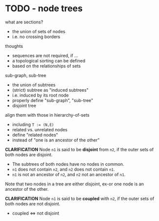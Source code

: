 
<!-- ======================================================================= -->
# TODO - node trees

what are sections?

* the union of sets of nodes
* i.e. no crossing borders

thoughts

* sequences are not required, if ...
* a topological sorting can be defined
* based on the relationships of sets

<!-- ======================================================================= -->
sub-graph, sub-tree

* the union of subtrees
* (strict) subtree as "induced subtrees"
* i.e. induced by its root node
* properly define "sub-graph", "sub-tree"
* disjoint tree

<!-- ======================================================================= -->
align them with those in hierarchy-of-sets

* including `T := (N,E)`
* related vs. unrelated nodes
* define "related nodes"
* instead of "one is an ancestor of the other"

**CLARIFICATION**
Node `n1` is said to be **disjoint** from `n2`,
if the outer sets of both nodes are disjoint.

* The subtrees of both nodes have no nodes in common.
* `n1` does not contain `n2`, and `n2` does not contain `n1`.
* `n1` is not an ancestor of `n2`, and `n2` not an ancestor of `n1`.

Note that two nodes in a tree are either disjoint,
ex-or one node is an ancestor of the other.

**CLARIFICATION**
Node `n1` is said to be **coupled** with `n2`,
if the outer sets of both nodes are not disjoint.

* coupled <=> not disjoint
